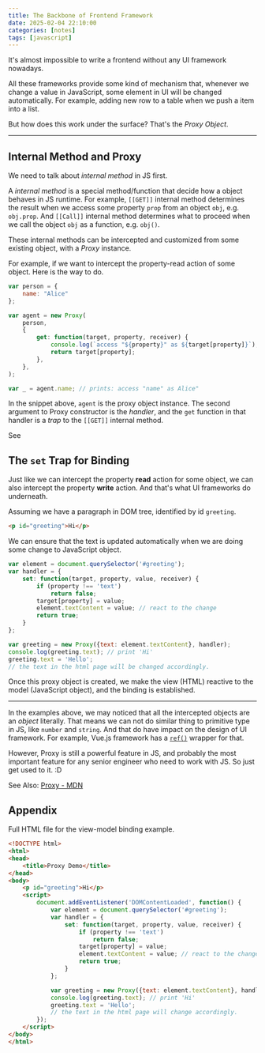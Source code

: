 ```yaml
---
title: The Backbone of Frontend Framework
date: 2025-02-04 22:10:00
categories: [notes]
tags: [javascript]
---
```


It's almost impossible to write a frontend without any UI framework nowadays.

All these frameworks provide some kind of mechanism that, whenever we change a value in JavaScript,
some element in UI will be changed automatically. For example, adding new row to a table
when we push a item into a list.

But how does this work under the surface?
That's the *Proxy Object*.

---

## Internal Method and Proxy

We need to talk about *internal method* in JS first.

A *internal method* is a special method/function that decide how a object behaves in JS runtime.
For example, `[[GET]]` internal method determines the result when we access some property `prop`
from an object `obj`, e.g. `obj.prop`. And `[[Call]]` internal method determines what to
proceed when we call the object `obj` as a function, e.g. `obj()`.

These internal methods can be intercepted and customized from some existing object,
with a *Proxy* instance.

For example, if we want to intercept the property-read action of some object. Here is the way to do.

```javascript
var person = {
    name: "Alice"
};

var agent = new Proxy(
    person,
    {
        get: function(target, property, receiver) {
            console.log(`access "${property}" as ${target[property]}`);
            return target[property];
        },
    },
);

var _ = agent.name; // prints: access "name" as Alice"
```

In the snippet above, `agent` is the proxy object instance.
The second argument to Proxy constructor is the *handler*, and the `get` function in that handler
is a *trap* to the `[[GET]]` internal method.

See 

## The `set` Trap for Binding

Just like we can intercept the property **read** action for some object, we can also intercept
the property **write** action. And that's what UI frameworks do underneath.

Assuming we have a paragraph in DOM tree, identified by id `greeting`.

```html
<p id="greeting">Hi</p>
```

We can ensure that the text is updated automatically when we are doing some
change to JavaScript object. 

```javascript
var element = document.querySelector('#greeting');
var handler = {
    set: function(target, property, value, receiver) {
        if (property !== 'text')
            return false;
        target[property] = value;
        element.textContent = value; // react to the change
        return true;
    }
};

var greeting = new Proxy({text: element.textContent}, handler);
console.log(greeting.text); // print 'Hi'
greeting.text = 'Hello';
// the text in the html page will be changed accordingly.
```

Once this proxy object is created, we make the view (HTML) reactive to
the model (JavaScript object), and the binding is established.

---

In the examples above, we may noticed that all the intercepted objects are an *object* literally.
That means we can not do similar thing to primitive type in JS, like `number` and `string`.
And that do have impact on the design of UI framework.
For example, Vue.js framework has a [`ref()`][vue-ref] wrapper for that.

[vue-ref]: https://vuejs.org/guide/essentials/reactivity-fundamentals#ref

However, Proxy is still a powerful feature in JS, and probably the most important feature
for any senior engineer who need to work with JS.
So just get used to it. :D

See Also: [Proxy - MDN][proxy-javascript-mdn]

[proxy-javascript-mdn]: https://developer.mozilla.org/en-US/docs/Web/JavaScript/Reference/Global_Objects/Proxy

## Appendix

Full HTML file for the view-model binding example.

```html
<!DOCTYPE html> 
<html>
<head>
    <title>Proxy Demo</title>
</head>
<body>
    <p id="greeting">Hi</p>
    <script>
        document.addEventListener('DOMContentLoaded', function() {
            var element = document.querySelector('#greeting');
            var handler = {
                set: function(target, property, value, receiver) {
                    if (property !== 'text')
                        return false;
                    target[property] = value;
                    element.textContent = value; // react to the change
                    return true;
                }
            };

            var greeting = new Proxy({text: element.textContent}, handler);
            console.log(greeting.text); // print 'Hi'
            greeting.text = 'Hello';
            // the text in the html page will change accordingly.
        });
    </script>
</body>
</html>
```
